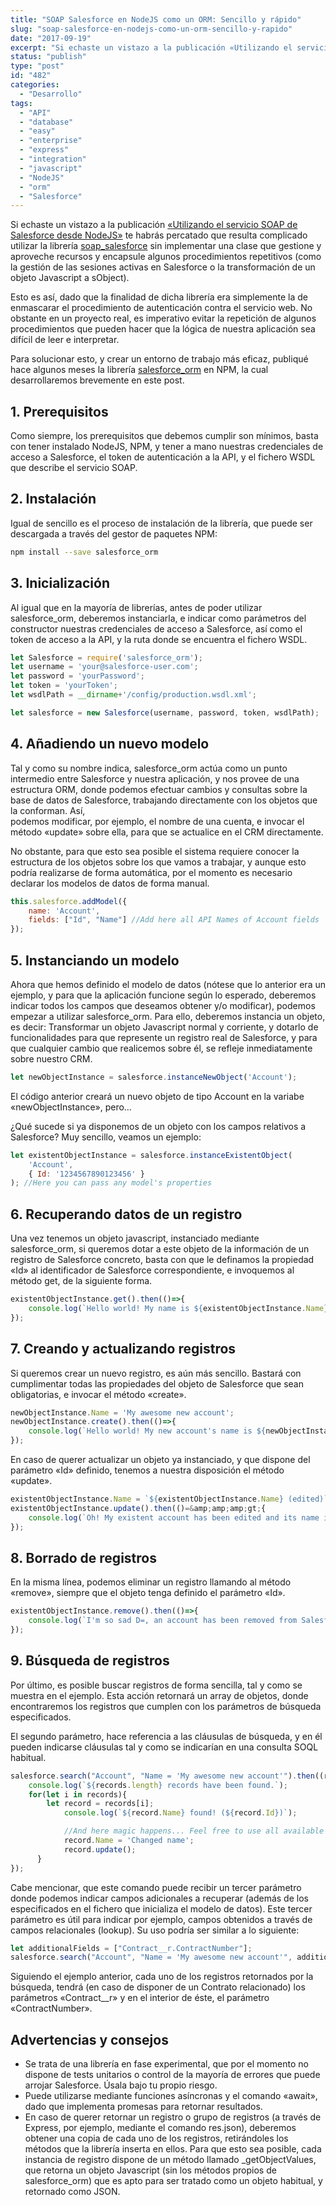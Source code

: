 ```yaml
---
title: "SOAP Salesforce en NodeJS como un ORM: Sencillo y rápido"
slug: "soap-salesforce-en-nodejs-como-un-orm-sencillo-y-rapido"
date: "2017-09-19"
excerpt: "Si echaste un vistazo a la publicación «Utilizando el servicio SOAP de Salesforce desde NodeJS»&nbsp;te habrás percatado que resulta complicado utilizar la librería soap_salesforce&nbsp;sin implementar una clase que gestione y aproveche recursos y encapsule algunos procedimientos repetitivos (como la gestión de las sesiones activas en Salesforce o la transformación de un objeto Javascript a sObject). &hellip; Sigue leyendo SOAP Salesforce en NodeJS como un ORM: Sencillo y rápido"
status: "publish"
type: "post"
id: "482"
categories:
  - "Desarrollo"
tags:
  - "API"
  - "database"
  - "easy"
  - "enterprise"
  - "express"
  - "integration"
  - "javascript"
  - "NodeJS"
  - "orm"
  - "Salesforce"
---
```


Si echaste un vistazo a la publicación [«Utilizando el servicio SOAP de Salesforce desde NodeJS»](https://www.oriol.im/utilizando-el-servicio-soap-de-salesforce-desde-nodejs/) te habrás percatado que resulta complicado utilizar la librería [soap\_salesforce](https://www.npmjs.com/package/soap_salesforce) sin implementar una clase que gestione y aproveche recursos y encapsule algunos procedimientos repetitivos (como la gestión de las sesiones activas en Salesforce o la transformación de un objeto Javascript a sObject).

Esto es así, dado que la finalidad de dicha librería era simplemente la de enmascarar el procedimiento de autenticación contra el servicio web. No obstante en un proyecto real, es imperativo evitar la repetición de algunos procedimientos que pueden hacer que la lógica de nuestra aplicación sea difícil de leer e interpretar.

Para solucionar esto, y crear un entorno de trabajo más eficaz, publiqué hace algunos meses la librería [salesforce\_orm](https://www.npmjs.com/package/salesforce_orm) en NPM, la cual desarrollaremos brevemente en este post.

## 1\. Prerequisitos

Como siempre, los prerequisitos que debemos cumplir son mínimos, basta con tener instalado NodeJS, NPM, y tener a mano nuestras credenciales de acceso a Salesforce, el token de autenticación a la API, y el fichero WSDL que describe el servicio SOAP.

## 2\. Instalación

Igual de sencillo es el proceso de instalación de la librería, que puede ser descargada a través del gestor de paquetes NPM:

```bash
npm install --save salesforce_orm
```

## 3\. Inicialización

Al igual que en la mayoría de librerías, antes de poder utilizar salesforce\_orm, deberemos instanciarla, e indicar como parámetros del constructor nuestras credenciales de acceso a Salesforce, así como el token de acceso a la API, y la ruta donde se encuentra el fichero WSDL.

```javascript
let Salesforce = require('salesforce_orm');
let username = 'your@salesforce-user.com';
let password = 'yourPassword';
let token = 'yourToken';
let wsdlPath = __dirname+'/config/production.wsdl.xml';

let salesforce = new Salesforce(username, password, token, wsdlPath);
```

## 4\. Añadiendo un nuevo modelo

Tal y como su nombre indica, salesforce\_orm actúa como un punto intermedio entre Salesforce y nuestra aplicación, y nos provee de una estructura ORM, donde podemos efectuar cambios y consultas sobre la base de datos de Salesforce, trabajando directamente con los objetos que la conforman. Así,  
podemos modificar, por ejemplo, el nombre de una cuenta, e invocar el método «update» sobre ella, para que se actualice en el CRM directamente.

No obstante, para que esto sea posible el sistema requiere conocer la estructura de los objetos sobre los que vamos a trabajar, y aunque esto podría realizarse de forma automática, por el momento es necesario declarar los modelos de datos de forma manual.

```javascript
this.salesforce.addModel({
    name: 'Account',
    fields: ["Id", "Name"] //Add here all API Names of Account fields
});
```

## 5\. Instanciando un modelo

Ahora que hemos definido el modelo de datos (nótese que lo anterior era un ejemplo, y para que la aplicación funcione según lo esperado, deberemos indicar todos los campos que deseamos obtener y/o modificar), podemos empezar a utilizar salesforce\_orm. Para ello, deberemos instancia un objeto,  
es decir: Transformar un objeto Javascript normal y corriente, y dotarlo de funcionalidades para que represente un registro real de Salesforce, y para que cualquier cambio que realicemos sobre él, se refleje inmediatamente sobre nuestro CRM.

```javascript
let newObjectInstance = salesforce.instanceNewObject('Account');
```

El código anterior creará un nuevo objeto de tipo Account en la variabe «newObjectInstance», pero…

¿Qué sucede si ya disponemos de un objeto con los campos relativos a Salesforce? Muy sencillo, veamos un ejemplo:

```javascript
let existentObjectInstance = salesforce.instanceExistentObject(
    'Account',
    { Id: '1234567890123456' }
); //Here you can pass any model's properties
```

## 6\. Recuperando datos de un registro

Una vez tenemos un objeto javascript, instanciado mediante salesforce\_orm, si queremos dotar a este objeto de la información de un registro de Salesforce concreto, basta con que le definamos la propiedad «Id» al identificador de Salesforce correspondiente, e invoquemos al método get, de la siguiente forma.

```javascript
existentObjectInstance.get().then(()=>{
    console.log(`Hello world! My name is ${existentObjectInstance.Name}`);
});
```

## 7\. Creando y actualizando registros

Si queremos crear un nuevo registro, es aún más sencillo. Bastará con cumplimentar todas las propiedades del objeto de Salesforce que sean obligatorias, e invocar el método «create».

```javascript
newObjectInstance.Name = 'My awesome new account';
newObjectInstance.create().then(()=>{
    console.log(`Hello world! My new account's name is ${newObjectInstance.Name}`);
});
```

En caso de querer actualizar un objeto ya instanciado, y que dispone del parámetro «Id» definido, tenemos a nuestra disposición el método «update».

```javascript
existentObjectInstance.Name = `${existentObjectInstance.Name} (edited)`;
existentObjectInstance.update().then(()=&amp;amp;amp;gt;{
    console.log(`Oh! My existent account has been edited and its name is now ${existentObjectInstance.Name}`);
});
```

## 8\. Borrado de registros

En la misma línea, podemos eliminar un registro llamando al método «remove», siempre que el objeto tenga definido el parámetro «Id».

```javascript
existentObjectInstance.remove().then(()=>{
    console.log(`I'm so sad D=, an account has been removed from Salesforce.`);
});
```

## 9\. Búsqueda de registros

Por último, es posible buscar registros de forma sencilla, tal y como se muestra en el ejemplo. Esta acción retornará un array de objetos, donde encontraremos los registros que cumplen con los parámetros de búsqueda especificados.

El segundo parámetro, hace referencia a las cláusulas de búsqueda, y en él pueden indicarse cláusulas tal y como se indicarían en una consulta SOQL habitual.

```javascript
salesforce.search("Account", "Name = 'My awesome new account'").then((records)=>{
    console.log(`${records.length} records have been found.`);
    for(let i in records){
        let record = records[i];
            console.log(`${record.Name} found! (${record.Id})`);

            //And here magic happens... Feel free to use all available methods (as delete or update) with these results...
            record.Name = 'Changed name';
            record.update();
      }
});
```

Cabe mencionar, que este comando puede recibir un tercer parámetro donde podemos indicar campos adicionales a recuperar (además de los especificados en el fichero que inicializa el modelo de datos). Este tercer parámetro es útil para indicar por ejemplo, campos obtenidos a través de campos relacionales (lookup). Su uso podría ser similar a lo siguiente:

```javascript
let additionalFields = ["Contract__r.ContractNumber"];
salesforce.search("Account", "Name = 'My awesome new account'", additionalFields).then((records)=>{});
```

Siguiendo el ejemplo anterior, cada uno de los registros retornados por la búsqueda, tendrá (en caso de disponer de un Contrato relacionado) los parámetros «Contract\_\_r» y en el interior de éste, el parámetro «ContractNumber».

## Advertencias y consejos

*   Se trata de una librería en fase experimental, que por el momento no dispone de tests unitarios o control de la mayoría de errores que puede arrojar Salesforce. Úsala bajo tu propio riesgo.
*   Puede utilizarse mediante funciones asíncronas y el comando «await», dado que implementa promesas para retornar resultados.
*   En caso de querer retornar un registro o grupo de registros (a través de Express, por ejemplo, mediante el comando res.json), deberemos obtener una copia de cada uno de los registros, retirándoles los métodos que la librería inserta en ellos. Para que esto sea posible, cada instancia de registro dispone de un método llamado \_getObjectValues, que retorna un objeto Javascript (sin los métodos propios de salesforce\_orm) que es apto para ser tratado como un objeto habitual, y retornado como JSON.